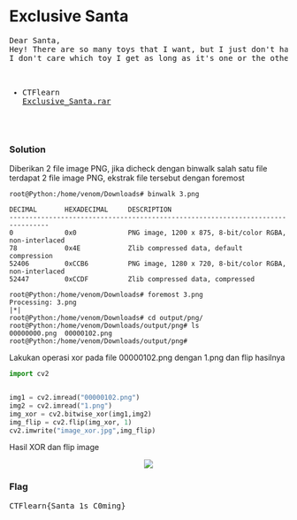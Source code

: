 <h1><b>Exclusive Santa</h1></b>
<pre>
Dear Santa,
Hey! There are so many toys that I want, but I just don't have the money. 
I don't care which toy I get as long as it's one or the other, but not both!

- CTFlearn
<a href='https://ctflearn.com/challenge/download/851'>Exclusive_Santa.rar</a> 
</pre>
</b><h3>Solution</h3></b>
<p>Diberikan 2 file image PNG, jika dicheck dengan binwalk salah satu file terdapat 2 file image PNG, ekstrak file tersebut dengan foremost</p>

```console
root@Python:/home/venom/Downloads# binwalk 3.png 

DECIMAL       HEXADECIMAL     DESCRIPTION
--------------------------------------------------------------------------------
0             0x0             PNG image, 1200 x 875, 8-bit/color RGBA, non-interlaced
78            0x4E            Zlib compressed data, default compression
52406         0xCCB6          PNG image, 1280 x 720, 8-bit/color RGBA, non-interlaced
52447         0xCCDF          Zlib compressed data, compressed

root@Python:/home/venom/Downloads# foremost 3.png 
Processing: 3.png
|*|
root@Python:/home/venom/Downloads# cd output/png/
root@Python:/home/venom/Downloads/output/png# ls
00000000.png  00000102.png
root@Python:/home/venom/Downloads/output/png# 
```
<p>Lakukan operasi xor pada file 00000102.png dengan 1.png dan flip hasilnya</p>

```python
import cv2


img1 = cv2.imread("00000102.png")
img2 = cv2.imread("1.png")
img_xor = cv2.bitwise_xor(img1,img2)
img_flip = cv2.flip(img_xor, 1)
cv2.imwrite("image_xor.jpg",img_flip)
```
<p>Hasil XOR dan flip image</p>

<p align='center'>
  <img src='https://github.com/enomarozi/Writeup-CTF_Online/blob/master/CTFlearn/Forensics/Images/image_xor.jpg'>
</p>
</b><h3>Flag</h3></b>
<pre>
CTFlearn{Santa_1s_C0ming}
</pre>
